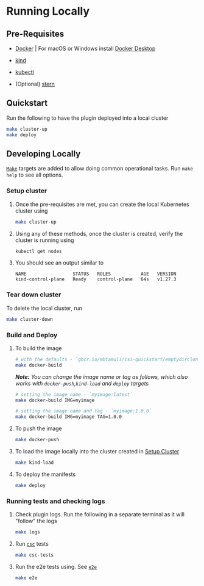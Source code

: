 # Running Locally

## Pre-Requisites

- [Docker](https://docs.docker.com/engine/install/) | For macOS or Windows install [Docker Desktop](https://docs.docker.com/desktop/)
- [kind](https://kind.sigs.k8s.io/docs/user/quick-start/#installation)
- [kubectl](https://kubernetes.io/docs/tasks/tools/#kubectl)

- \(Optional\) [stern](https://github.com/stern/stern#installation)

## Quickstart

Run the following to have the plugin deployed into a local cluster

```sh
make cluster-up
make deploy
```

## Developing Locally

[`Make`][1] targets are added to allow doing common operational tasks. Run `make help` to see all options.

### Setup cluster

1. Once the pre-requisites are met, you can create the local Kubernetes cluster using
    ```sh
    make cluster-up
    ```

1. Using any of these methods, once the cluster is created, verify the cluster is running using
    ```sh
    kubectl get nodes
    ```

1. You should see an output similar to
    ```
    NAME                 STATUS   ROLES           AGE   VERSION
    kind-control-plane   Ready    control-plane   64s   v1.27.3
    ```

### Tear down cluster

To delete the local cluster, run
  ```sh
  make cluster-down
  ```

### Build and Deploy

1. To build the image
    ```sh
    # with the defaults - `ghcr.io/mbtamuli/csi-quickstart/emptydirclone:latest`
    make docker-build
    ```
    _**Note:** You can change the image name or tag as follows, which also works with `docker-push`,`kind-load` and `deploy` targets_
    ```sh
    # setting the image name - `myimage:latest`
    make docker-build IMG=myimage

    # setting the image name and tag - `myimage:1.0.0`
    make docker-build IMG=myimage TAG=1.0.0
    ```

1. To push the image
    ```sh
    make docker-push
    ```

1. To load the image locally into the cluster created in [Setup Cluster](#setup-cluster)
    ```sh
    make kind-load
    ```

1. To deploy the manifests
    ```sh
    make deploy
    ```

### Running tests and checking logs

1. Check plugin logs. Run the following in a separate terminal as it will "follow" the logs
    ```sh
    make logs
    ```

1. Run [`csc`](https://github.com/rexray/gocsi/tree/master/csc) tests
    ```sh
    make csc-tests
    ```


1. Run the e2e tests using. See [`e2e`](../tests/e2e/)
    ```sh
    make e2e
    ```

[1]: https://www.gnu.org/software/make/

